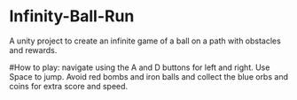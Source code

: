 # Infinity-Ball-Run
A unity project to create an infinite game of a ball on a path with obstacles and rewards.


#How to play:
navigate using the A and D buttons for left and right. Use Space to jump. Avoid red bombs and iron balls and collect the blue orbs and coins for extra score and speed.
